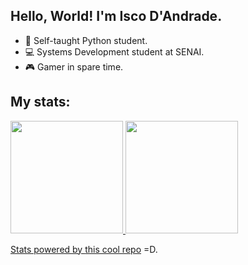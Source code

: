 ## Hello, World! I'm Isco D'Andrade.

-  🐍 Self-taught Python student.
-  💻 Systems Development student at SENAI.
-  🎮 Gamer in spare time.
 
## My stats:

<div>
  <a href="https://github.com/iscodandrade">
  <img height="180em" src="https://github-readme-stats.vercel.app/api?username=iscodandrade&show_icons=true&theme=blue&include_all_commits=true&count_private=true"/>
  <img height="180em" src="https://github-readme-stats.vercel.app/api/top-langs/?username=iscodandrade&layout=compact&langs_count=7&theme=blue"/>
</div>
 
Stats powered by [this cool repo](https://github-readme-stats.vercel.app) =D.
